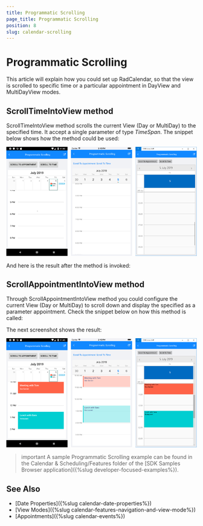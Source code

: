 ```yaml
---
title: Programmatic Scrolling
page_title: Programmatic Scrolling
position: 8
slug: calendar-scrolling
---
```


# Programmatic Scrolling

This article will explain how you could set up RadCalendar, so that the view is scrolled to specific time or a particular appointment in DayView and MultiDayView modes. 

## ScrollTimeIntoView method

ScrollTimeIntoView method scrolls the current View (Day or MultiDay) to the specified time. It accept a single parameter of type *TimeSpan*. The snippet below shows how the method could be used:

<snippet id='calendar-scrolltotime-code' />

![Calendar Scroll to Time](images/calendar_scrolltotime.png)

And here is the result after the method is invoked:

## ScrollAppointmentIntoView method

Through ScrollAppointmentIntoView method you could configure the current View (Day or MultiDay) to scroll down and display the specified as a parameter appointment. Check the snippet below on how this method is called:

<snippet id='calendar-scrolltoapp-code' />

The next screenshot shows the result:

![Calendar Scroll to Appointment](images/calendar_scrolltoapp.png)

>important A sample Programmatic Scrolling example can be found in the Calendar &amp; Scheduling/Features folder of the [SDK Samples Browser application]({%slug developer-focused-examples%}).

## See Also

* [Date Properties]({%slug calendar-date-properties%})
* [View Modes]({%slug calendar-features-navigation-and-view-mode%})
* [Appointments]({%slug calendar-events%})